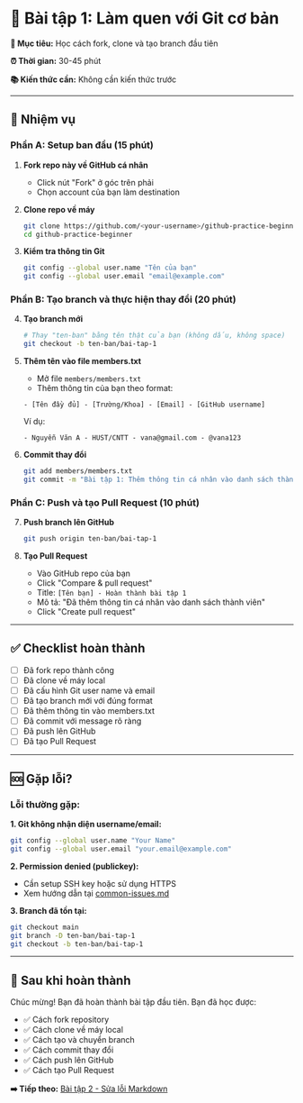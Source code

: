 # 📝 Bài tập 1: Làm quen với Git cơ bản

**🎯 Mục tiêu:** Học cách fork, clone và tạo branch đầu tiên

**⏰ Thời gian:** 30-45 phút

**📚 Kiến thức cần:** Không cần kiến thức trước

---

## 🎯 Nhiệm vụ

### Phần A: Setup ban đầu (15 phút)

1. **Fork repo này về GitHub cá nhân**
   - Click nút "Fork" ở góc trên phải
   - Chọn account của bạn làm destination

2. **Clone repo về máy**
   ```bash
   git clone https://github.com/<your-username>/github-practice-beginner.git
   cd github-practice-beginner
   ```

3. **Kiểm tra thông tin Git**
   ```bash
   git config --global user.name "Tên của bạn"
   git config --global user.email "email@example.com"
   ```

### Phần B: Tạo branch và thực hiện thay đổi (20 phút)

4. **Tạo branch mới**
   ```bash
   # Thay "ten-ban" bằng tên thật của bạn (không dấu, không space)
   git checkout -b ten-ban/bai-tap-1
   ```

5. **Thêm tên vào file members.txt**
   - Mở file `members/members.txt`
   - Thêm thông tin của bạn theo format:
   ```
   - [Tên đầy đủ] - [Trường/Khoa] - [Email] - [GitHub username]
   ```
   
   Ví dụ:
   ```
   - Nguyễn Văn A - HUST/CNTT - vana@gmail.com - @vana123
   ```

6. **Commit thay đổi**
   ```bash
   git add members/members.txt
   git commit -m "Bài tập 1: Thêm thông tin cá nhân vào danh sách thành viên"
   ```

### Phần C: Push và tạo Pull Request (10 phút)

7. **Push branch lên GitHub**
   ```bash
   git push origin ten-ban/bai-tap-1
   ```

8. **Tạo Pull Request**
   - Vào GitHub repo của bạn
   - Click "Compare & pull request"
   - Title: `[Tên bạn] - Hoàn thành bài tập 1`
   - Mô tả: "Đã thêm thông tin cá nhân vào danh sách thành viên"
   - Click "Create pull request"

---

## ✅ Checklist hoàn thành

- [ ] Đã fork repo thành công
- [ ] Đã clone về máy local
- [ ] Đã cấu hình Git user name và email
- [ ] Đã tạo branch mới với đúng format
- [ ] Đã thêm thông tin vào members.txt
- [ ] Đã commit với message rõ ràng
- [ ] Đã push lên GitHub
- [ ] Đã tạo Pull Request

---

## 🆘 Gặp lỗi?

### Lỗi thường gặp:

**1. Git không nhận diện username/email:**
```bash
git config --global user.name "Your Name"
git config --global user.email "your.email@example.com"
```

**2. Permission denied (publickey):**
- Cần setup SSH key hoặc sử dụng HTTPS
- Xem hướng dẫn tại [common-issues.md](../resources/common-issues.md)

**3. Branch đã tồn tại:**
```bash
git checkout main
git branch -D ten-ban/bai-tap-1
git checkout -b ten-ban/bai-tap-1
```

---

## 🎉 Sau khi hoàn thành

Chúc mừng! Bạn đã hoàn thành bài tập đầu tiên. Bạn đã học được:
- ✅ Cách fork repository
- ✅ Cách clone về máy local  
- ✅ Cách tạo và chuyển branch
- ✅ Cách commit thay đổi
- ✅ Cách push lên GitHub
- ✅ Cách tạo Pull Request

**➡️ Tiếp theo:** [Bài tập 2 - Sửa lỗi Markdown](./bai-tap-2.md)
